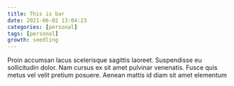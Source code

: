 ```yaml
---
title: This is bar
date: 2021-06-02 13:04:23
categories: [personal]
tags: [personal]
growth: seedling
---
```


Proin accumsan lacus scelerisque sagittis laoreet. Suspendisse eu sollicitudin dolor. Nam cursus ex sit amet pulvinar venenatis. Fusce quis metus vel velit pretium posuere. Aenean mattis id diam sit amet elementum
